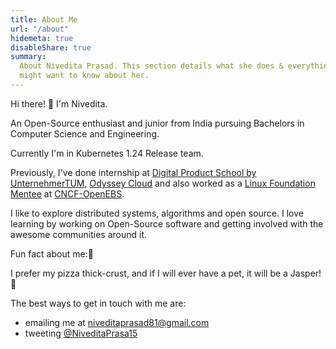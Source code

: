 ```yaml
---
title: About Me
url: "/about"
hidemeta: true
disableShare: true
summary:
  About Nivedita Prasad. This section details what she does & everything else you
  might want to know about her.
---
```


Hi there! :wave: I'm Nivedita.

An Open-Source enthusiast and junior from India pursuing Bachelors in Computer Science and Engineering.

Currently I'm in Kubernetes 1.24 Release team.

Previously, I've done internship at [Digital Product School by UnternehmerTUM](https://www.linkedin.com/company/digital-product-school/), [Odyssey Cloud](https://www.linkedin.com/company/odyssey-cloud/about/) and also worked as a [Linux Foundation Mentee](https://mentorship.lfx.linuxfoundation.org/project/35b9d57a-fc2c-4b49-a5b3-9a5cf74af66c) at [CNCF-OpenEBS](https://github.com/openebs).

I like to explore distributed systems, algorithms and open source. I love learning by working on Open-Source software and getting involved with the awesome communities around it.

Fun fact about me:🙈

I prefer my pizza thick-crust, and if I will ever have a pet, it will be a Jasper!💜


The best ways to get in touch with me are:

- emailing me at niveditaprasad81@gmail.com
- tweeting [@NiveditaPrasa15](https://twitter.com/NiveditaPrasa15)

